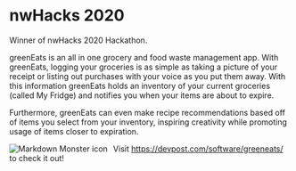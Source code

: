 # nwHacks 2020
Winner of nwHacks 2020 Hackathon.

greenEats is an all in one grocery and food waste management app. With greenEats, logging your groceries is as simple as taking a picture of your receipt or listing out purchases with your voice as you put them away. With this information greenEats holds an inventory of your current groceries (called My Fridge) and notifies you when your items are about to expire. 

Furthermore, greenEats can even make recipe recommendations based off of items you select from your inventory, inspiring creativity while promoting usage of items closer to expiration.

<img src="https://challengepost-s3-challengepost.netdna-ssl.com/photos/production/software_photos/000/909/198/datas/original.png"
     alt="Markdown Monster icon"
     style="float: left; margin-right: 10px;" />



Visit https://devpost.com/software/greeneats/ to check it out!
